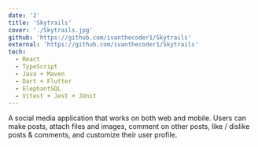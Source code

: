 ```yaml
---
date: '2'
title: 'Skytrails'
cover: './Skytrails.jpg'
github: 'https://github.com/ivanthecoder1/Skytrails'
external: 'https://github.com/ivanthecoder1/Skytrails'
tech:
  - React
  - TypeScript
  - Java + Maven
  - Dart + Flutter
  - ElephantSQL
  - Vitest + Jest + JUnit
---
```


A social media application that works on both web and mobile. Users can make posts, attach files and images, comment on other posts, like / dislike posts & comments, and customize their user profile.
